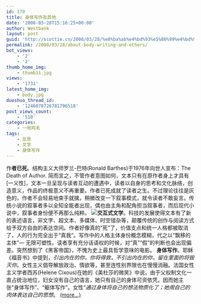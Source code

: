```yaml
---
id: 170
title: 身体写作及其他
date: '2008-03-28T15:16:25+00:00'
author: Westbank
layout: post
guid: 'http://scottie.cn/2008/03/28/%e8%ba%ab%e4%bd%93%e5%86%99%e4%bd%9c%e5%8f%8a%e5%85%b6%e4%bb%96/'
permalink: /2008/03/28/about-body-writing-and-others/
bot_views:
    - '2'
    - '2'
thumb_home_img:
    - thumb11.jpg
views:
    - '1731'
latest_home_img:
    - body.jpg
duoshuo_thread_id:
    - '1246078726781796518'
post_views_count:
    - '510'
categories:
    - 一地鸡毛
tags:
    - 反思
    - 文学
    - 身体写作
---
```


作**者已死**。结构主义大师罗兰-巴特(Ronald Barthes)于1976年向世人宣布：The Death of Author. 简而言之，不管作者意图如何，文本只有在原作者身上才具有\[一义性\]，文本一旦呈现与读者互动的遭遇中，读者以自身的思考和文化脉络，创造意义，作品的终极意义不再重要。作者已死成就了读者之生。不过理论往往是灰色的，作者不会轻易地束手就擒，稍微改变一下叙事模式，就令读者不敢妄言。传统小说的叙事者多以全知全能者出现，偶也由主角和配角担当叙事者，而后现代小说中，叙事者身份便不再那么纯粹。 ![](http://farm3.static.flickr.com/2165/2368461998_35197c461d_o.jpg)**交互式文学**。科技的发展使得文本有了新的表述语言，非文字、超文本、多媒体、时空错杂等，颠覆传统的创作与阅读方式给予双方自由的表达空间。作者好像真的“死”了，价值支点和统一人格都被取消了，人的行为完全出于“真我”。写作中的人格主体身份概念模糊，代之以“飘移的主体”— 无限可塑性。读者享有充分话语权的时候，对“真”“假”的判断也会出现偏差。突然想到了《黑客帝国》，不愧为史上最具哲学意味的电影。 **身体写作**。耶稣《福音书》中提到，*引出内在的你，你将得救，不引出内在的你，留在里面的将毁灭你*。女性主义倡导解放政治、情欲等，甚至连性别界限也在慢慢消融。法国女性主义学者西苏(Helene Cixous)在她的《美杜莎的微笑》中说，由于父权制文化一直占统治地位，妇女没有自己的语言，她只有自己的身体可资依凭。因而她主张“身体写作”、“躯体写作”。女性“*通过身体将自己的想法物质化了；她用自己的肉体表达自己的思想*。 [<span aria-label="Continue reading 身体写作及其他">(more…)</span>](http://farbank.net/2008/03/28/about-body-writing-and-others/#more-170)